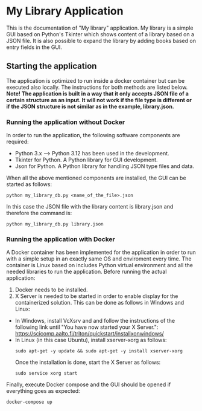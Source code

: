 # My Library Application

This is the documentation of "My library" application. My library is a simple GUI based on Python's Tkinter which shows content of a library based on a JSON file. It is also possible to expand the library by adding books based on entry fields in the GUI.

## Starting the application

The application is optimized to run inside a docker container but can be executed also locally. The instructions for both methods are listed below.
<b>Note! The application is built in a way that it only accepts JSON file of a certain structure as an input. It will not work if the file type is different or if the JSON structure is not similar as in the example, library.json.</b>

### Running the application without Docker

In order to run the application, the following software components are required: 
* Python 3.x --> Python 3.12 has been used in the development.
* Tkinter for Python. A Python library for GUI development.
* Json for Python. A Python library for handling JSON type files and data.

When all the above mentioned components are installed, the GUI can be started as follows:
```
python my_library_db.py <name_of_the_file>.json
```
In this case the JSON file with the library content is library.json and therefore the command is:
```
python my_library_db.py library.json
```
### Running the application with Docker

A Docker container has been implemented for the application in order to run with a simple setup in an exactly same OS and enviroment every time. The container is Linux based on includes Python virtual environment and all the needed libraries to run the application. Before running the actual application:
1. Docker needs to be installed.
2. X Server is needed to be started in order to enable display for the containerized solution. This can be done as follows in Windows and Linux:
  * In Windows, install VcXsrv and and follow the instructions of the following link until "You have now started your X Server.": 
    https://scicomp.aalto.fi/triton/quickstart/installxonwindows/
  * In Linux (in this case Ubuntu), install xserver-xorg as follows:
    ```
    sudo apt-get -y update && sudo apt-get -y install xserver-xorg
    ```
    Once the installation is done, start the X Server as follows:
    ```
    sudo service xorg start
    ```

Finally, execute Docker compose and the GUI should be opened if everything goes as expected:
```
docker-compose up
```
